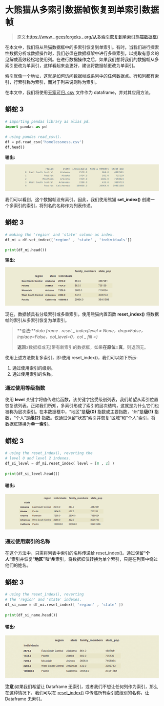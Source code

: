 # 大熊猫从多索引数据帧恢复到单索引数据帧

> 原文:[https://www . geesforgeks . org/从多索引恢复到单索引熊猫数据框/](https://www.geeksforgeeks.org/reverting-from-multiindex-to-single-index-dataframe-in-pandas/)

在本文中，我们将从熊猫数据框中的多索引恢复到单索引。有时，当我们进行探索性数据分析或数据操作时，我们必须在数据框架中进行多重索引，以提取有意义的见解或高效轻松地使用列。在进行数据操作之后，如果我们想将我们的数据帧从多索引更改为单索引，这样看起来会更好，建议将数据帧更改为单索引。

索引就像一个地址，这就是如何访问数据帧或系列中的任何数据点。行和列都有索引，行索引称为索引，而对于列来说则称为索引。

在本文中，我们将使用[无家可归. csv](https://media.geeksforgeeks.org/wp-content/cdn-uploads/20210419143832/homelessness-1.csv) 文件作为 dataframe，并对其应用方法。

## 蟒蛇 3

```py
# importing pandas library as alias pd.
import pandas as pd

# using pandas read_csv().
df = pd.read_csv('homelessness.csv')
df.head()
```

**输出:**

![](img/1e812f449eaeb79d8d4e3fcc72e8b813.png)

我们可以看到，这个数据帧没有索引。因此，我们使用熊猫 **set_index()** 创建一个多索引的索引，将列名的名称作为列表传递。

## 蟒蛇 3

```py
# making the 'region' and 'state' column as index.
df_mi = df.set_index(['region' , 'state' , 'individuals'])

print(df_mi.head())
```

**输出:**

![](img/dfff1df9efdd713bb1368a3f2e5e18f5.png)

现在，数据帧具有分级索引或多重索引。使用熊猫内置函数 **reset_index()** 将数据帧的索引从多索引恢复为单索引。

> **语法:***data frame . reset _ index(level = None，drop=False，inplace=False，col_level=0，col _ fill =)*
> 
> **返回**:(数据框或无)带有新索引的数据框，如果**在原位=真**，则返回无。

使用上述方法恢复多索引，即:使用 reset_index()，我们可以如下所示:

1.  通过使用索引的级别。
2.  通过使用索引的名称。

### **通过使用等级指数**

使用 **level** 关键字将值传递给函数，该关键字接受级别列表，我们希望从索引位置恢复该列表。正如我们所知，多索引形成了索引的层次结构，这就是为什么它们也被称为层次索引。在本数据框中，“地区”是**级(0)** 指数或主要指数，“州”是**级(1)** 指数，“个人”是**级(2)** 指数。仅通过保留“状态”索引并恢复“区域”和“个人”索引，将数据框转换为**单一索引**。

## 蟒蛇 3

```py
# using the reset_index(), reverting the
# level 0 and level 2 indexes.
df_si_level = df_mi.reset_index( level = [0 , 2] )

print(df_si_level.head())
```

#### 输出:

![](img/03cd1203626e267ecc6dfe42d5c5bed9.png)

### 通过使用索引的名称

在这个方法中，只需将列表中索引的名称传递给 reset_index()。通过保留“**个人**”索引并恢复“**地区**”和“**州**索引，将数据框仅转换为单个索引，只是在列表中绕过他们的姓名。

## 蟒蛇 3

```py
# using the reset_index(), reverting 
# the 'region' and 'state' indexes.
df_si_name = df_mi.reset_index([ 'region' , 'state' ])

print(df_si_name.head())
```

#### **输出**:

![](img/e19d8312fbce8dfe79a704accdd9f89b.png)

**注意**:如果我们希望让 Dataframe 无索引，或者我们不想让任何列作为索引，那么在这种情况下，我们可以在 <u>reset_index()</u> 中传递所有索引或级别的名称，让 Dataframe 无索引。